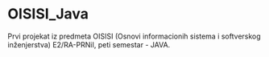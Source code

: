 # OISISI_Java
Prvi projekat iz predmeta OISISI (Osnovi informacionih sistema i softverskog inženjerstva) E2/RA-PRNiI, peti semestar - JAVA.

